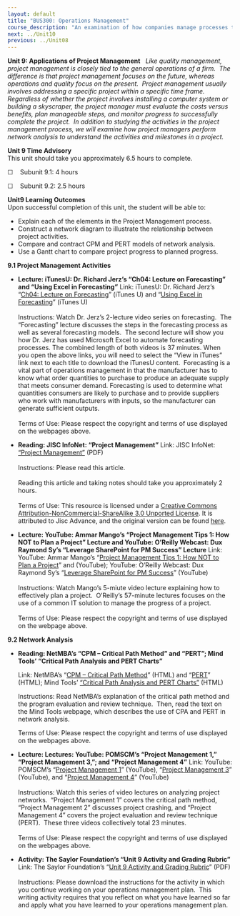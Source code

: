 ```yaml
---
layout: default
title: "BUS300: Operations Management"
course_description: "An examination of how companies manage processes to produce the products or services required by their customers. Topics include product design, supply chain management, quality, inventory, and planning."
next: ../Unit10
previous: ../Unit08
---
```

**Unit 9: Applications of Project Management** <span id="9"></span> 
*Like quality management, project management is closely tied to the
general operations of a firm.  The difference is that project management
focuses on the future, whereas operations and quality focus on the
present.  Project management usually involves addressing a specific
project within a specific time frame.  Regardless of whether the project
involves installing a computer system or building a skyscraper, the
project manager must evaluate the costs versus benefits, plan manageable
steps, and monitor progress to successfully complete the project.  In
addition to studying the activities in the project management process,
we will examine how project managers perform network analysis to
understand the activities and milestones in a project.*

**Unit 9 Time Advisory**  
This unit should take you approximately 6.5 hours to complete.

☐    Subunit 9.1: 4 hours

☐    Subunit 9.2: 2.5 hours

**Unit9 Learning Outcomes**  
Upon successful completion of this unit, the student will be able to:

-   Explain each of the elements in the Project Management process.
-   Construct a network diagram to illustrate the relationship between
    project activities.
-   Compare and contract CPM and PERT models of network analysis.
-   Use a Gantt chart to compare project progress to planned progress.

**9.1 Project Management Activities** <span id="9.1"></span> 
-   **Lecture: iTunesU: Dr. Richard Jerz’s “Ch04: Lecture on
    Forecasting” and “Using Excel in Forecasting”**
    Link: iTunesU: Dr. Richard Jerz’s “[Ch04: Lecture on
    Forecasting](http://itunes.apple.com/us/podcast/ch04-lecture-on-forecasting/id288699098?i=91220250)”
    (iTunes U) and “[Using Excel in
    Forecasting](http://itunes.apple.com/us/podcast/using-excel-for-forecasting/id288699098?i=91220249)”
    (iTunes U)  
        
     Instructions: Watch Dr. Jerz’s 2-lecture video series on
    forecasting.  The “Forecasting” lecture discusses the steps in the
    forecasting process as well as several forecasting models.  The
    second lecture will show you how Dr. Jerz has used Microsoft Excel
    to automate forecasting processes. The combined length of both
    videos is 37 minutes. When you open the above links, you will need
    to select the “View in iTunes” link next to each title to download
    the iTunesU content.  Forecasting is a vital part of operations
    management in that the manufacturer has to know what order
    quantities to purchase to produce an adequate supply that meets
    consumer demand. Forecasting is used to determine what quantities
    consumers are likely to purchase and to provide suppliers who work
    with manufacturers with inputs, so the manufacturer can generate
    sufficient outputs.  
        
     Terms of Use: Please respect the copyright and terms of use
    displayed on the webpages above.

-   **Reading: JISC InfoNet: “Project Management”**
    Link: JISC InfoNet: [“Project
    Management”](http://www.saylor.org/site/wp-content/uploads/2013/04/BUS300-9.1-ProjectManagement.pdf)
    (PDF)  
        
     Instructions: Please read this article.  
        
     Reading this article and taking notes should take you approximately
    2 hours.  
        
     Terms of Use: This resource is licensed under a [Creative Commons
    Attribution-NonCommercial-ShareAlike 3.0 Unported
    License](http://creativecommons.org/licenses/by-nc-sa/3.0/). It is
    attributed to Jisc Advance, and the original version can be found
    [here](http://www.jiscinfonet.ac.uk/infokits/project-management/).

-   **Lecture: YouTube: Ammar Mango’s “Project Management Tips 1: How
    NOT to Plan a Project” Lecture and YouTube: O’Reilly Webcast: Dux
    Raymond Sy’s “Leverage SharePoint for PM Success” Lecture**
    Link: YouTube: Ammar Mango’s “[Project Management Tips 1: How NOT to
    Plan a
    Project](http://www.youtube.com/watch?v=txMtyqj1we8&feature=player_embedded)”
    and (YouTube); YouTube: O’Reilly Webcast: Dux Raymond Sy’s
    “[Leverage SharePoint for PM
    Success](http://www.youtube.com/watch?v=aRam-vYk0Lg)” (YouTube)  
        
     Instructions: Watch Mango’s 5-miute video lecture explaining how to
    effectively plan a project.  O’Reilly’s 57-minute lectures focuses
    on the use of a common IT solution to manage the progress of a
    project.  
        
     Terms of Use: Please respect the copyright and terms of use
    displayed on the webpage above.

**9.2 Network Analysis** <span id="9.2"></span> 
-   **Reading: NetMBA’s “CPM – Critical Path Method” and “PERT”; Mind
    Tools’ “Critical Path Analysis and PERT Charts”**

    <span class="title1">Link: NetMBA’s “[CPM – Critical Path
    Method](http://www.netmba.com/operations/project/cpm/)” (HTML) and
    “[PERT](http://www.netmba.com/operations/project/pert/)” (HTML);
    Mind Tools’ [“Critical Path Analysis and PERT
    Charts”](http://www.mindtools.com/critpath.html) (HTML)</span>

    Instructions: Read NetMBA’s explanation of the critical path method
    and the program evaluation and review technique.  Then, read the
    text on the Mind Tools webpage, which describes the use of CPA and
    PERT in network analysis.

    Terms of Use: Please respect the copyright and terms of use
    displayed on the webpages above.

-   **Lecture: Lectures: YouTube: POMSCM’s “Project Management 1,”
    “Project Management 3,”; and “Project Management 4”**
    Link: YouTube: POMSCM’s “[Project Management
    1](http://www.youtube.com/watch?v=zoBv45v_AQY)” (YouTube), “[Project
    Management
    3](http://www.youtube.com/user/pomscm#p/u/18/3xaVxcMJWZU)”
    (YouTube), and “[Project Management
    4](http://www.youtube.com/user/pomscm#p/u/17/c5JFDRH4yVk)”
    (YouTube)  
        
     Instructions: Watch this series of video lectures on analyzing
    project networks.  “Project Management 1” covers the critical path
    method, “Project Management 2” discusses project crashing, and
    “Project Management 4” covers the project evaluation and review
    technique (PERT).  These three videos collectively total 23
    minutes.  
        
     Terms of Use: Please respect the copyright and terms of use
    displayed on the webpages above.

-   **Activity: The Saylor Foundation’s “Unit 9 Activity and Grading
    Rubric”**
    Link: The Saylor Foundation’s “[Unit 9 Activity and Grading
    Rubric](http://www.saylor.org/site/wp-content/uploads/2012/06/BUS300-Unit-9-Activity-FINAL.pdf)”
    (PDF)  
        
     Instructions: Please download the instructions for the activity in
    which you continue working on your operations management plan.  This
    writing activity requires that you reflect on what you have learned
    so far and apply what you have learned to your operations management
    plan. 


